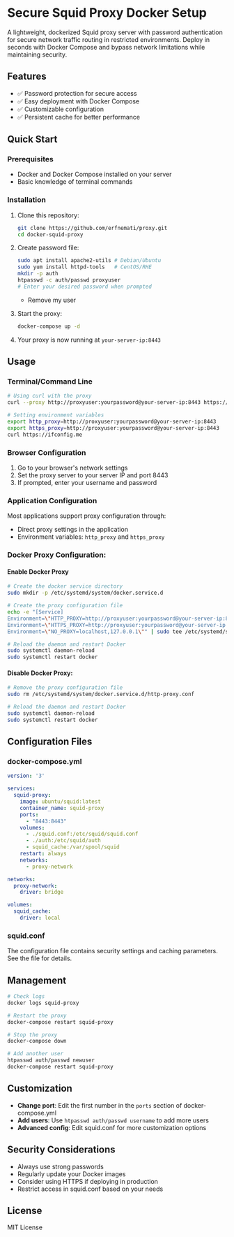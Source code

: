 # Secure Squid Proxy Docker Setup

A lightweight, dockerized Squid proxy server with password authentication for secure network traffic routing in restricted environments. Deploy in seconds with Docker Compose and bypass network limitations while maintaining security.

## Features

- ✅ Password protection for secure access
- ✅ Easy deployment with Docker Compose
- ✅ Customizable configuration
- ✅ Persistent cache for better performance

## Quick Start

### Prerequisites

- Docker and Docker Compose installed on your server
- Basic knowledge of terminal commands

### Installation

1. Clone this repository:
   ```bash
   git clone https://github.com/erfnemati/proxy.git
   cd docker-squid-proxy
   ```

2. Create password file:
   ```bash
   sudo apt install apache2-utils # Debian/Ubuntu
   sudo yum install httpd-tools   # CentOS/RHE
   mkdir -p auth
   htpasswd -c auth/passwd proxyuser
   # Enter your desired password when prompted
   ```
   * Remove my user

3. Start the proxy:
   ```bash
   docker-compose up -d
   ```

4. Your proxy is now running at `your-server-ip:8443`

## Usage

### Terminal/Command Line

```bash
# Using curl with the proxy
curl --proxy http://proxyuser:yourpassword@your-server-ip:8443 https://ifconfig.me

# Setting environment variables
export http_proxy=http://proxyuser:yourpassword@your-server-ip:8443
export https_proxy=http://proxyuser:yourpassword@your-server-ip:8443
curl https://ifconfig.me
```

### Browser Configuration

1. Go to your browser's network settings
2. Set the proxy server to your server IP and port 8443
3. If prompted, enter your username and password

### Application Configuration

Most applications support proxy configuration through:
- Direct proxy settings in the application
- Environment variables: `http_proxy` and `https_proxy`

### Docker Proxy Configuration:
#### Enable Docker Proxy
```bash
# Create the docker service directory
sudo mkdir -p /etc/systemd/system/docker.service.d

# Create the proxy configuration file
echo -e "[Service]
Environment=\"HTTP_PROXY=http://proxyuser:yourpassword@your-server-ip:8443\"
Environment=\"HTTPS_PROXY=http://proxyuser:yourpassword@your-server-ip:8443\"
Environment=\"NO_PROXY=localhost,127.0.0.1\"" | sudo tee /etc/systemd/system/docker.service.d/http-proxy.conf

# Reload the daemon and restart Docker
sudo systemctl daemon-reload
sudo systemctl restart docker
```
#### Disable Docker Proxy:
```bash
# Remove the proxy configuration file
sudo rm /etc/systemd/system/docker.service.d/http-proxy.conf

# Reload the daemon and restart Docker
sudo systemctl daemon-reload
sudo systemctl restart docker
```



## Configuration Files

### docker-compose.yml

```yaml
version: '3'

services:
  squid-proxy:
    image: ubuntu/squid:latest
    container_name: squid-proxy
    ports:
      - "8443:8443"
    volumes:
      - ./squid.conf:/etc/squid/squid.conf
      - ./auth:/etc/squid/auth
      - squid_cache:/var/spool/squid
    restart: always
    networks:
      - proxy-network

networks:
  proxy-network:
    driver: bridge

volumes:
  squid_cache:
    driver: local
```

### squid.conf

The configuration file contains security settings and caching parameters. See the file for details.

## Management

```bash
# Check logs
docker logs squid-proxy

# Restart the proxy
docker-compose restart squid-proxy

# Stop the proxy
docker-compose down

# Add another user
htpasswd auth/passwd newuser
docker-compose restart squid-proxy
```

## Customization

- **Change port**: Edit the first number in the `ports` section of docker-compose.yml
- **Add users**: Use `htpasswd auth/passwd username` to add more users
- **Advanced config**: Edit squid.conf for more customization options

## Security Considerations

- Always use strong passwords
- Regularly update your Docker images
- Consider using HTTPS if deploying in production
- Restrict access in squid.conf based on your needs

## License

MIT License
